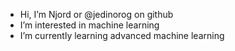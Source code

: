 - Hi, I’m Njord or @jedinorog on github
- I’m interested in machine learning
- I’m currently learning advanced machine learning

<!---
jedinorog/jedinorog is a ✨ special ✨ repository because its `README.md` (this file) appears on your GitHub profile.
You can click the Preview link to take a look at your changes.
--->
